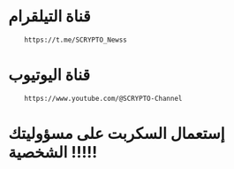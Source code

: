 # قناة التيلقرام
        https://t.me/SCRYPTO_Newss
# قناة اليوتيوب
        https://www.youtube.com/@SCRYPTO-Channel        

# إستعمال السكربت على مسؤوليتك الشخصية !!!!!
